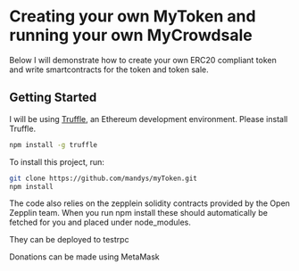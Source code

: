# Creating your own MyToken and running your own MyCrowdsale

Below I will demonstrate how to create your own ERC20 compliant token and write smartcontracts for the token and token sale.

## Getting Started

I will be using [Truffle](https://github.com/ConsenSys/truffle), an Ethereum development environment. Please install Truffle.

```sh
npm install -g truffle

```

To install this project, run:

```sh
git clone https://github.com/mandys/myToken.git
npm install
```

The code also relies on the zepplein solidity contracts provided by the Open Zepplin team.
When you run npm install these should automatically be fetched for you and placed under node_modules.

They can be deployed to testrpc

Donations can be made using MetaMask
